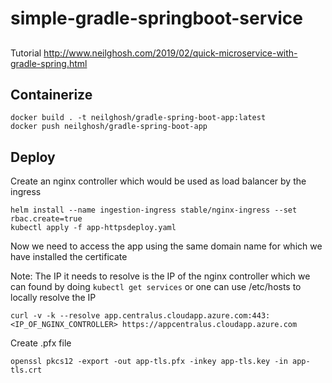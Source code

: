 # simple-gradle-springboot-service

##
Tutorial
http://www.neilghosh.com/2019/02/quick-microservice-with-gradle-spring.html

## Containerize 

```
docker build . -t neilghosh/gradle-spring-boot-app:latest
docker push neilghosh/gradle-spring-boot-app
```

## Deploy

Create an nginx controller which would be used as load balancer by the ingress 

```
helm install --name ingestion-ingress stable/nginx-ingress --set rbac.create=true
kubectl apply -f app-httpsdeploy.yaml
```
Now we need to access the app using the same domain name for which we have installed the certificate

Note: The IP it needs to resolve is the IP of the nginx controller which we can found by doing ```kubectl get services``` or one can use /etc/hosts to locally resolve the IP 
```
curl -v -k --resolve app.centralus.cloudapp.azure.com:443:<IP_OF_NGINX_CONTROLLER> https://appcentralus.cloudapp.azure.com
```
Create .pfx file 
```
openssl pkcs12 -export -out app-tls.pfx -inkey app-tls.key -in app-tls.crt
```
